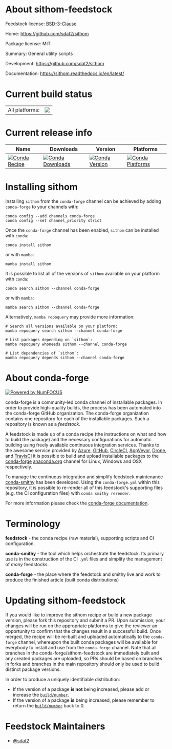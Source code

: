 About sithom-feedstock
======================

Feedstock license: [BSD-3-Clause](https://github.com/conda-forge/sithom-feedstock/blob/main/LICENSE.txt)

Home: https://github.com/sdat2/sithom

Package license: MIT

Summary: General utility scripts

Development: https://github.com/sdat2/sithom

Documentation: https://sithom.readthedocs.io/en/latest/

Current build status
====================


<table><tr><td>All platforms:</td>
    <td>
      <a href="https://dev.azure.com/conda-forge/feedstock-builds/_build/latest?definitionId=17195&branchName=main">
        <img src="https://dev.azure.com/conda-forge/feedstock-builds/_apis/build/status/sithom-feedstock?branchName=main">
      </a>
    </td>
  </tr>
</table>

Current release info
====================

| Name | Downloads | Version | Platforms |
| --- | --- | --- | --- |
| [![Conda Recipe](https://img.shields.io/badge/recipe-sithom-green.svg)](https://anaconda.org/conda-forge/sithom) | [![Conda Downloads](https://img.shields.io/conda/dn/conda-forge/sithom.svg)](https://anaconda.org/conda-forge/sithom) | [![Conda Version](https://img.shields.io/conda/vn/conda-forge/sithom.svg)](https://anaconda.org/conda-forge/sithom) | [![Conda Platforms](https://img.shields.io/conda/pn/conda-forge/sithom.svg)](https://anaconda.org/conda-forge/sithom) |

Installing sithom
=================

Installing `sithom` from the `conda-forge` channel can be achieved by adding `conda-forge` to your channels with:

```
conda config --add channels conda-forge
conda config --set channel_priority strict
```

Once the `conda-forge` channel has been enabled, `sithom` can be installed with `conda`:

```
conda install sithom
```

or with `mamba`:

```
mamba install sithom
```

It is possible to list all of the versions of `sithom` available on your platform with `conda`:

```
conda search sithom --channel conda-forge
```

or with `mamba`:

```
mamba search sithom --channel conda-forge
```

Alternatively, `mamba repoquery` may provide more information:

```
# Search all versions available on your platform:
mamba repoquery search sithom --channel conda-forge

# List packages depending on `sithom`:
mamba repoquery whoneeds sithom --channel conda-forge

# List dependencies of `sithom`:
mamba repoquery depends sithom --channel conda-forge
```


About conda-forge
=================

[![Powered by
NumFOCUS](https://img.shields.io/badge/powered%20by-NumFOCUS-orange.svg?style=flat&colorA=E1523D&colorB=007D8A)](https://numfocus.org)

conda-forge is a community-led conda channel of installable packages.
In order to provide high-quality builds, the process has been automated into the
conda-forge GitHub organization. The conda-forge organization contains one repository
for each of the installable packages. Such a repository is known as a *feedstock*.

A feedstock is made up of a conda recipe (the instructions on what and how to build
the package) and the necessary configurations for automatic building using freely
available continuous integration services. Thanks to the awesome service provided by
[Azure](https://azure.microsoft.com/en-us/services/devops/), [GitHub](https://github.com/),
[CircleCI](https://circleci.com/), [AppVeyor](https://www.appveyor.com/),
[Drone](https://cloud.drone.io/welcome), and [TravisCI](https://travis-ci.com/)
it is possible to build and upload installable packages to the
[conda-forge](https://anaconda.org/conda-forge) [anaconda.org](https://anaconda.org/)
channel for Linux, Windows and OSX respectively.

To manage the continuous integration and simplify feedstock maintenance
[conda-smithy](https://github.com/conda-forge/conda-smithy) has been developed.
Using the ``conda-forge.yml`` within this repository, it is possible to re-render all of
this feedstock's supporting files (e.g. the CI configuration files) with ``conda smithy rerender``.

For more information please check the [conda-forge documentation](https://conda-forge.org/docs/).

Terminology
===========

**feedstock** - the conda recipe (raw material), supporting scripts and CI configuration.

**conda-smithy** - the tool which helps orchestrate the feedstock.
                   Its primary use is in the construction of the CI ``.yml`` files
                   and simplify the management of *many* feedstocks.

**conda-forge** - the place where the feedstock and smithy live and work to
                  produce the finished article (built conda distributions)


Updating sithom-feedstock
=========================

If you would like to improve the sithom recipe or build a new
package version, please fork this repository and submit a PR. Upon submission,
your changes will be run on the appropriate platforms to give the reviewer an
opportunity to confirm that the changes result in a successful build. Once
merged, the recipe will be re-built and uploaded automatically to the
`conda-forge` channel, whereupon the built conda packages will be available for
everybody to install and use from the `conda-forge` channel.
Note that all branches in the conda-forge/sithom-feedstock are
immediately built and any created packages are uploaded, so PRs should be based
on branches in forks and branches in the main repository should only be used to
build distinct package versions.

In order to produce a uniquely identifiable distribution:
 * If the version of a package **is not** being increased, please add or increase
   the [``build/number``](https://docs.conda.io/projects/conda-build/en/latest/resources/define-metadata.html#build-number-and-string).
 * If the version of a package **is** being increased, please remember to return
   the [``build/number``](https://docs.conda.io/projects/conda-build/en/latest/resources/define-metadata.html#build-number-and-string)
   back to 0.

Feedstock Maintainers
=====================

* [@sdat2](https://github.com/sdat2/)

